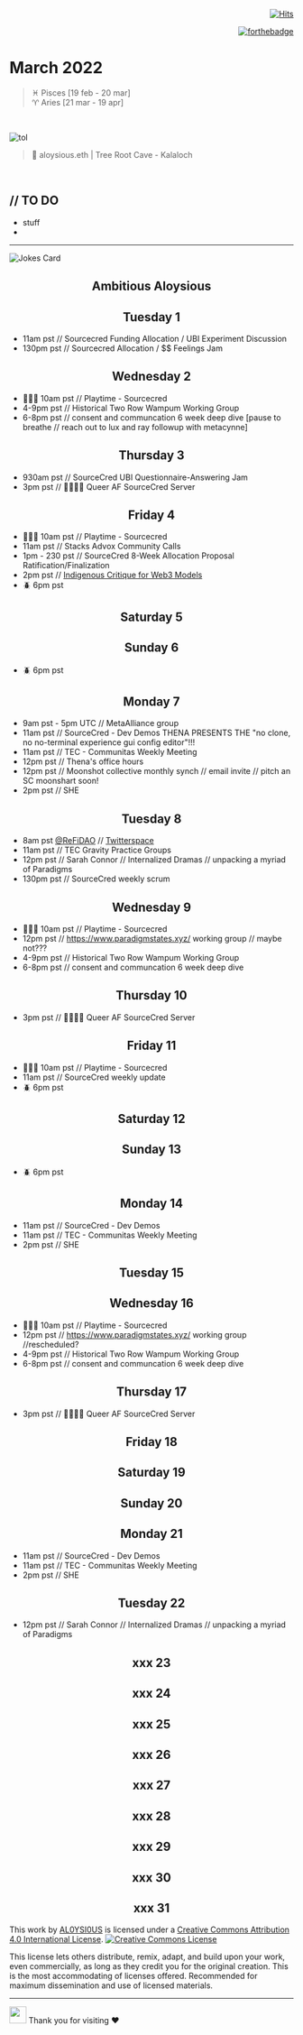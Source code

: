 <div align="right">
  
[![Hits](https://hits.seeyoufarm.com/api/count/incr/badge.svg?url=https%3A%2F%2Fgithub.com%2FUnderground-Railroad%2FmagnificentMammals%2Fblob%2Fmain%2Fdoings%2F3-21.md.md&count_bg=%23F432D8&title_bg=%23555555&icon=macys.svg&icon_color=%23F432D8&title=hits&edge_flat=false)](https://hits.seeyoufarm.com)
  
[![forthebadge](https://forthebadge.com/images/badges/powered-by-black-magic.svg)](https://forthebadge.com)
  
  
 </div>
 
 # March 2022
> ♓ Pisces [19 feb - 20 mar] <br>
> ♈ Aries [21 mar - 19 apr]

<br>

![tol](https://cdn.discordapp.com/attachments/810180622966325295/903777214171070494/PXL_20211027_2303418552.jpg)
> 📸 aloysious.eth | Tree Root Cave - Kalaloch 

<br>

## // TO DO
- stuff
- 
---


![Jokes Card](https://readme-jokes.vercel.app/api)

<h2 align="center">Ambitious Aloysious</h2>

<h2 align="center"> Tuesday 1 </h2>

- 11am pst // Sourcecred Funding Allocation / UBI Experiment Discussion<br>
- 130pm pst // Sourcecred Allocation / $$ Feelings Jam<br>

<h2 align="center"> Wednesday 2 </h2>

- 🤹🏾‍♂️ 10am pst // Playtime - Sourcecred <br>
- 4-9pm pst // Historical Two Row Wampum Working Group<br>
- 6-8pm pst // consent and communcation 6 week deep dive [pause to breathe // reach out to lux and ray followup with metacynne] <br>

<h2 align="center"> Thursday 3 </h2>

- 930am pst // SourceCred UBI Questionnaire-Answering Jam<br>
- 3pm pst // 🏳️‍⚧️🏳️‍🌈 Queer AF SourceCred Server<br>

<h2 align="center"> Friday 4 </h2>

- 🤹🏾‍♂️ 10am pst // Playtime - Sourcecred <br>
- 11am pst // Stacks Advox Community Calls<br>
- 1pm - 230 pst // SourceCred 8-Week Allocation Proposal Ratification/Finalization <br>
- 2pm pst // [Indigenous Critique for Web3 Models](https://convo.kernel.community/rsvp/pAjwlMA0W-)
- 🪲 6pm pst 

<h2 align="center"> Saturday 5 </h2>

<h2 align="center"> Sunday 6 </h2>

- 🪲 6pm pst 

<h2 align="center"> Monday 7 </h2>

- 9am pst - 5pm UTC // MetaAlliance group
- 11am pst // SourceCred - Dev Demos THENA PRESENTS THE "no clone, no no-terminal experience gui config editor"!!!<br>
- 11am pst // TEC - Communitas Weekly Meeting<br>
- 12pm pst // Thena's office hours<br>
- 12pm pst // Moonshot collective monthly synch // email invite // pitch an SC moonshart soon!<br>
- 2pm pst // SHE <br>

<h2 align="center"> Tuesday 8 </h2>

- 8am pst [@ReFiDAO](https://twitter.com/ReFiDAOist) // [Twitterspace](https://twitter.com/ReFiDAOist/status/1499488718880661507?t=iuBy4YkJhk4-x3a9R7-1aw&s=19&fbclid=IwAR3f-PG_4ndLPphU--5yeYbp3s-kjNfiAtIb5QyaVn7T7pMeJb7ZtTgrQN8)
- 11am pst // TEC Gravity Practice Groups <br>
- 12pm pst // Sarah Connor // Internalized Dramas // unpacking a myriad of Paradigms<br> 
- 130pm pst // SourceCred weekly scrum<br> 

<h2 align="center"> Wednesday 9 </h2>

- 🤹🏾‍♂️ 10am pst // Playtime - Sourcecred <br>
- 12pm pst // https://www.paradigmstates.xyz/ working group // maybe not???<br>
- 4-9pm pst // Historical Two Row Wampum Working Group<br>
- 6-8pm pst // consent and communcation 6 week deep dive <br>

<h2 align="center"> Thursday 10 </h2>

- 3pm pst // 🏳️‍⚧️🏳️‍🌈 Queer AF SourceCred Server<br>

<h2 align="center"> Friday 11 </h2>

- 🤹🏾‍♂️ 10am pst // Playtime - Sourcecred <br>
- 11am pst // SourceCred weekly update<br>
- 🪲 6pm pst 


<h2 align="center"> Saturday 12 </h2>
<h2 align="center"> Sunday 13 </h2>

- 🪲 6pm pst 

<h2 align="center"> Monday 14 </h2>

- 11am pst // SourceCred - Dev Demos<br>
- 11am pst // TEC - Communitas Weekly Meeting<br>
- 2pm pst // SHE <br>

<h2 align="center"> Tuesday 15 </h2>

<h2 align="center"> Wednesday 16 </h2>

- 🤹🏾‍♂️ 10am pst // Playtime - Sourcecred <br>
- 12pm pst // https://www.paradigmstates.xyz/ working group //rescheduled? <br>
- 4-9pm pst // Historical Two Row Wampum Working Group<br>
- 6-8pm pst // consent and communcation 6 week deep dive <br>


<h2 align="center"> Thursday 17 </h2>

- 3pm pst // 🏳️‍⚧️🏳️‍🌈 Queer AF SourceCred Server<br>

<h2 align="center"> Friday 18 </h2>
<h2 align="center"> Saturday 19 </h2>
<h2 align="center"> Sunday 20 </h2>

<h2 align="center"> Monday 21 </h2>

- 11am pst // SourceCred - Dev Demos<br>
- 11am pst // TEC - Communitas Weekly Meeting<br>
- 2pm pst // SHE <br>


<h2 align="center"> Tuesday 22 </h2>

- 12pm pst // Sarah Connor // Internalized Dramas // unpacking a myriad of Paradigms<br> 

<h2 align="center"> xxx 23 </h2>
<h2 align="center"> xxx 24 </h2>
<h2 align="center"> xxx 25 </h2>
<h2 align="center"> xxx 26 </h2>
<h2 align="center"> xxx 27 </h2>
<h2 align="center"> xxx 28 </h2>
<h2 align="center"> xxx 29 </h2>
<h2 align="center"> xxx 30 </h2>
<h2 align="center"> xxx 31 </h2>

This work by <a xmlns:cc="http://creativecommons.org/ns#" href="https://github.com/AL0YSI0US/" property="cc:attributionName" rel="cc:attributionURL">AL0YSI0US</a> is licensed under a <a rel="license" href="http://creativecommons.org/licenses/by/4.0/">Creative Commons Attribution 4.0 International License</a>. <a rel="license" href="http://creativecommons.org/licenses/by/4.0/"><img alt="Creative Commons License" style="border-width:0" src="https://i.creativecommons.org/l/by/4.0/88x31.png" /></a><br />

This license lets others distribute, remix, adapt, and build upon your work, even commercially, as long as they credit you for the original creation. This is the most accommodating of licenses offered. Recommended for maximum dissemination and use of licensed materials.


---

<img src="https://raw.githubusercontent.com/MartinHeinz/MartinHeinz/master/wave.gif" width="30px"> Thank you for visiting ❤️
